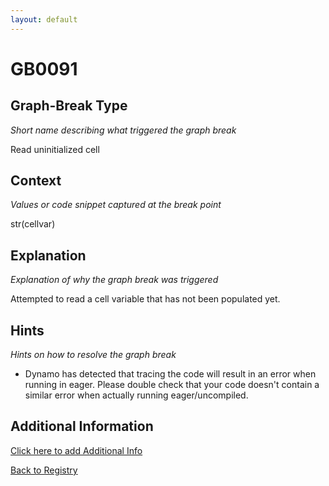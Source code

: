 ```yaml
---
layout: default
---
```

# GB0091

## Graph-Break Type
*Short name describing what triggered the graph break*

Read uninitialized cell

## Context
*Values or code snippet captured at the break point*

str(cellvar)

## Explanation
*Explanation of why the graph break was triggered*

Attempted to read a cell variable that has not been populated yet.

## Hints
*Hints on how to resolve the graph break*

- Dynamo has detected that tracing the code will result in an error when running in eager. Please double check that your code doesn't contain a similar error when actually running eager/uncompiled.


## Additional Information

<!-- ADDITIONAL INFORMATION START - Add custom information below this line -->

<!-- ADDITIONAL INFORMATION END -->


[Click here to add Additional Info](https://github.com/pytorch-labs/compile-graph-break-site/edit/main/docs/gb/gb0091.md)

[Back to Registry](../index.html)
